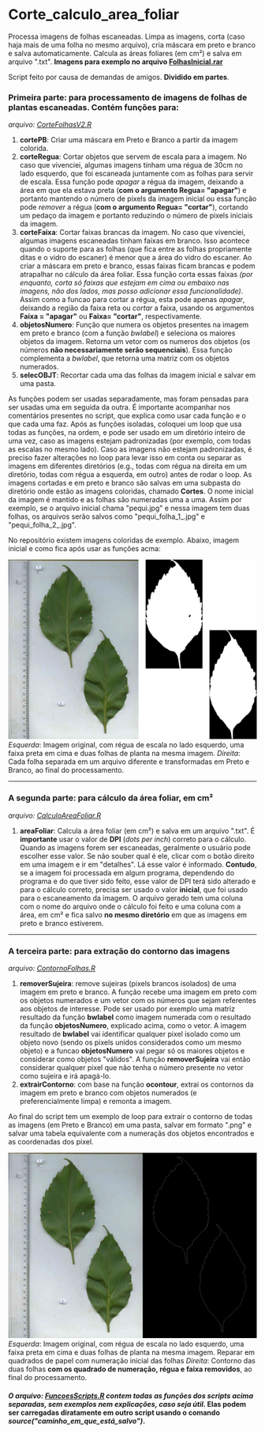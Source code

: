 # Corte_calculo_area_foliar
Processa imagens de folhas escaneadas. Limpa as imagens, corta (caso haja mais de uma folha no mesmo arquivo), cria máscara em preto e branco e salva automaticamente. Calcula as áreas foliares (em cm²) e salva em arquivo ".txt". 
**Imagens para exemplo no arquivo <a href="https://github.com/ThiagoRBM/Corte_calculo_area_foliar/blob/main/FolhasInicial.rar">FolhasInicial.rar</a>**

Script feito por causa de demandas de amigos. **Dividido em partes**.

### Primeira parte: para processamento de imagens de folhas de plantas escaneadas. Contém funções para:
*arquivo: <a href="https://github.com/ThiagoRBM/Corte_calculo_area_foliar/blob/main/CorteFolhasV2.R">CorteFolhasV2.R</a>*

1. **cortePB**: Criar uma máscara em Preto e Branco a partir da imagem colorida.
2. **corteRegua**: Cortar objetos que servem de escala para a imagem. No caso que vivenciei, algumas imagens tinham uma régua de 30cm no lado esquerdo, que foi escaneada juntamente com as folhas para servir de escala. Essa função pode *apagar* a régua da imagem, deixando a área em que ela estava preta (**com o argumento Regua= "apagar"**) e portanto mantendo o número de pixels da imagem inicial ou essa função pode *remover* a régua (**com o argumento Regua= "cortar"**), cortando um pedaço da imagem e portanto reduzindo o número de pixels iniciais da imagem.
3. **corteFaixa**: Cortar faixas brancas da imagem. No caso que vivenciei, algumas imagens escaneadas tinham faixas em branco. Isso acontece quando o suporte para as folhas (que fica entre as folhas propriamente ditas e o vidro do escaner) é menor que a área do vidro do escaner. Ao criar a máscara em preto e branco, essas faixas ficam brancas e podem atrapalhar no cálculo da área foliar. Essa função corta essas faixas *(por enquanto, corta só faixas que estejam em cima ou embaixo nas imagens, não dos lados, mas posso adicionar essa funcionalidade)*. Assim como a funcao para cortar a régua, esta pode apenas *apagar*, deixando a região da faixa reta ou *cortar* a faixa, usando os argumentos **Faixa = "apagar"** ou **Faixa= "cortar"**, respectivamente.
4. **objetosNumero**: Função que numera os objetos presentes na imagem em preto e branco (com a função *bwlabel*) e seleciona os maiores objetos da imagem. Retorna um vetor com os numeros dos objetos (os números **não necessariamente serão sequenciais**). Essa função complementa a *bwlabel*, que retorna uma matriz com os objetos numerados.
5. **selecOBJT**: Recortar cada uma das folhas da imagem inicial e salvar em uma pasta.

As funções podem ser usadas separadamente, mas foram pensadas para ser usadas uma em seguida da outra. É importante acompanhar nos comentários presentes no script, que explica como usar cada função e o que cada uma faz.
Após as funções isoladas, coloquei um loop que usa todas as funções, na ordem, e pode ser usado em um diretório inteiro de uma vez, caso as imagens estejam padronizadas (por exemplo, com todas as escalas no mesmo lado). Caso as imagens não estejam padronizadas, é preciso fazer alterações no loop para levar isso em conta ou separar as imagens em diferentes diretórios (e.g., todas com régua na direita em um diretório, todas com régua a esquerda, em outro) antes de rodar o loop.
As imagens cortadas e em preto e branco são salvas em uma subpasta do diretório onde estão as imagens coloridas, chamado **Cortes**. O nome inicial da imagem é mantido e as folhas são numeradas uma a uma. Assim por exemplo, se o arquivo inicial chama "pequi.jpg" e nessa imagem tem duas folhas, os arquivos serão salvos como "pequi_folha_1_.jpg" e "pequi_folha_2_.jpg". 

No repositório existem imagens coloridas de exemplo. Abaixo, imagem inicial e como fica após usar as funções acma:

![My Image](Exemplo.png)
*Esquerda*: Imagem original, com régua de escala no lado esquerdo, uma faixa preta em cima e duas folhas de planta na mesma imagem. *Direita*: Cada folha separada em um arquivo diferente e transformadas em Preto e Branco, ao final do processamento.

---

### A segunda parte: para cálculo da área foliar, em cm²
*arquivo: <a href="https://github.com/ThiagoRBM/Corte_calculo_area_foliar/blob/main/CalculoAreaFoliar.R">CalculoAreaFoliar.R</a>*

1. **areaFoliar**: Calcula a área foliar (em cm²) e salva em um arquivo ".txt". É **importante** usar o valor de **DPI** (*dots per inch*) correto para o cálculo. Quando as imagens forem ser escaneadas, geralmente o usuário pode escolher esse valor. Se não souber qual é ele, clicar com o botão direito em uma imagem e ir em "detalhes". Lá esse valor é informado. **Contudo**, se a imagem foi processada em algum programa, dependendo do programa e do que tiver sido feito, esse valor de DPI terá sido alterado e para o cálculo correto, precisa ser usado o valor **inicial**, que foi usado para o escaneamento da imagem. O arquivo gerado tem uma coluna com o nome do arquivo onde o cálculo foi feito e uma coluna com a área, em cm² e fica salvo **no mesmo diretório** em que as imagens em preto e branco estiverem.

---

### A terceira parte: para extração do contorno das imagens
*arquivo: <a href="https://github.com/ThiagoRBM/Corte_calculo_area_foliar/blob/main/ContornoFolhas.R">ContornoFolhas.R</a>*

1. **removerSujeira**: remove sujeiras (pixels brancos isolados) de uma imagem em preto e branco. A função recebe uma imagem em preto com os objetos numerados e um vetor com os números que sejam referentes aos objetos de interesse. Pode ser usado por exemplo uma matriz resultado da função **bwlabel** como imagem numerada com o resultado da função **objetosNumero**, explicado acima, como o vetor. A imagem resultado de **bwlabel** vai identificar qualquer pixel isolado como um objeto novo (sendo os pixels unidos considerados como um mesmo objeto) e a funcao **objetosNumero** vai pegar só os maiores objetos e considerar como objetos "válidos". A função **removerSujeira** vai então considerar qualquer pixel que não tenha o número presente no vetor como sujeira e irá apagá-lo.
2. **extrairContorno**: com base na função **ocontour**, extrai os contornos da imagem em preto e branco com objetos numerados (e preferencialmente limpa) e remonta a imagem.

Ao final do script tem um exemplo de loop para extrair o contorno de todas as imagens (em Preto e Branco) em uma pasta, salvar em formato ".png" e salvar uma tabela equivalente com a numeraçãs dos objetos encontrados e as coordenadas dos pixel.

![My Image](Exemplo2.png)
*Esquerda*: Imagem original, com régua de escala no lado esquerdo, uma faixa preta em cima e duas folhas de planta na mesma imagem. Reparar em quadrados de papel com numeração inicial das folhas *Direita*: Contorno das duas folhas **com os quadrado de numeração, régua e faixa removidos**, ao final do processamento.


#### *O arquivo: <a href="https://github.com/ThiagoRBM/Corte_calculo_area_foliar/blob/main/FuncoesScripts.R">FuncoesScripts.R</a> contem todas as funções dos scripts acima separadas, sem exemplos nem explicações, caso seja útil*. Elas podem ser carregadas diratamente em outro script usando o comando *source("caminho_em_que_está_salvo")*.
